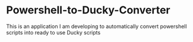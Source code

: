 # Powershell-to-Ducky-Converter
This is an application I am developing to automatically convert powershell scripts into ready to use Ducky scripts
